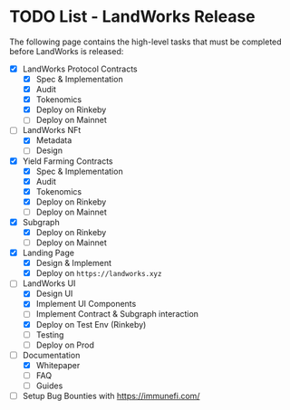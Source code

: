#  TODO List - LandWorks Release

The following page contains the high-level tasks that must be completed before LandWorks is released:

- [X] LandWorks Protocol Contracts
  - [X] Spec & Implementation
  - [X] Audit
  - [X] Tokenomics
  - [X] Deploy on Rinkeby
  - [ ] Deploy on Mainnet
- [ ] LandWorks NFt
  - [X] Metadata
  - [ ] Design
- [X] Yield Farming Contracts
  - [X] Spec & Implementation
  - [X] Audit
  - [X] Tokenomics
  - [X] Deploy on Rinkeby
  - [ ] Deploy on Mainnet
- [X] Subgraph
  - [X] Deploy on Rinkeby
  - [ ] Deploy on Mainnet
- [X] Landing Page
  - [X] Design & Implement
  - [X] Deploy on `https://landworks.xyz`
- [ ] LandWorks UI
  - [X] Design UI
  - [X] Implement UI Components
  - [ ] Implement Contract & Subgraph interaction
  - [X] Deploy on Test Env (Rinkeby)
  - [ ] Testing
  - [ ] Deploy on Prod
- [ ] Documentation
  - [X] Whitepaper
  - [ ] FAQ
  - [ ] Guides
- [ ] Setup Bug Bounties with https://immunefi.com/